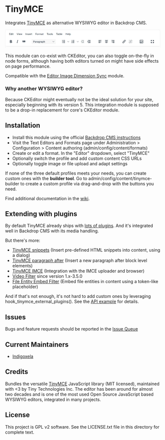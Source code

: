 # TinyMCE

Integrates [TinyMCE](https://www.tiny.cloud/) as alternative WYSIWYG editor in
Backdrop CMS.

![Screenshot of the full profile](https://raw.githubusercontent.com/backdrop-contrib/tinymce/1.x-1.x/screenshots/tinymce-full-profile.webp)

This module can co-exist with CKEditor, you can also toggle on-the-fly
 in node forms, although having both editors turned on might have side effects
 on page performance.

Compatible with the [Editor Image Dimension Sync](https://backdropcms.org/project/editorimgdimensionsync)
 module.

### Why another WYSIWYG editor?

Because CKEditor might eventually not be the ideal solution for your site,
 especially beginning with its version 5. This integration module is
 supposed to be a drop-in replacement for core's CKEditor module.

## Installation

- Install this module using the official [Backdrop CMS instructions](https://docs.backdropcms.org/documentation/extend-with-modules)
- Visit the Text Editors and Formats page under Administration > Configuration > Content authoring (admin/config/content/formats)
- Create or edit a format. In the "Editor" dropdown, select "TinyMCE"
- Optionally switch the profile and add custom content CSS URLs
- Optionally toggle image or file upload and adapt settings

If none of the three default profiles meets your needs, you can create
 custom ones with the **builder tool**. Go to admin/config/content/tinymce-builder
 to create a custom profile via drag-and-drop with the buttons you need.

Find additional documentation in the [wiki](https://github.com/backdrop-contrib/tinymce/wiki).

## Extending with plugins

By default TinyMCE already ships with [lots of plugins](https://www.tiny.cloud/docs/tinymce/6/plugins/).
And it's integrated well in Backdrop CMS with its media handling.

But there's more:

- [TinyMCE snippets](https://backdropcms.org/project/tinymce_snippets)
  (Insert pre-defined HTML snippets into content, using a dialog)
- [TinyMCE paragraph after](https://backdropcms.org/project/tinymce_paraafter)
  (Insert a new paragraph after block level elements)
- [TinyMCE IMCE](https://backdropcms.org/project/tinymce_imce)
  (Integration with the IMCE uploader and browser)
- [Video Filter](https://backdropcms.org/project/video_filter) since
  version 1.x-3.5.0
- [File Entity Embed Filter](https://backdropcms.org/project/feef)
  (Embed file entities in content using a token-like placeholder)

And if that's not enough, it's not hard to add custom ones by leveraging
 hook_tinymce_external_plugins(). See the
 [API example](https://github.com/backdrop-contrib/tinymce/blob/1.x-1.x/tinymce.api.php#L10) for details.

## Issues

Bugs and feature requests should be reported in the [Issue Queue](https://github.com/backdrop-contrib/tinymce/issues)

## Current Maintainers

- [Indigoxela](https://github.com/indigoxela)

## Credits

Bundles the versatile [TinyMCE](https://www.tiny.cloud/) JavaScript library
(MIT licensed), maintained with <3 by Tiny Technologies Inc. The editor has
been around for almost two decades and is one of the most used Open Source
JavaScript based WYSIWYG editors, integrated in many projects.

## License

This project is GPL v2 software. See the LICENSE.txt file in this directory for complete text.
